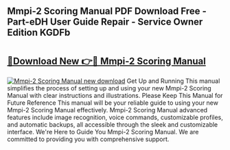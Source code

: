 ## Mmpi-2 Scoring Manual PDF Download Free - Part-eDH User Guide Repair - Service Owner Edition KGDFb

# <h2><a href="http://bc29871.oget.top/?id=Mmpi-2+Scoring+Manual">🔗Download New 👉🔴 Mmpi-2 Scoring Manual</a></h2>

[![Mmpi-2 Scoring Manual new download](https://i.imgur.com/5g1atiW.png)](http://bc29871.oget.top/?id=Mmpi-2+Scoring+Manual)
Get Up and Running This manual simplifies the process of setting up and using your new Mmpi-2 Scoring Manual with clear instructions and illustrations. Please Keep This Manual for Future Reference This manual will be your reliable guide to using your new Mmpi-2 Scoring Manual effectively. Mmpi-2 Scoring Manual advanced features include image recognition, voice commands, customizable profiles, and automatic backups, all accessible through the sleek and customizable interface. We're Here to Guide You Mmpi-2 Scoring Manual. We are committed to providing you with comprehensive support.
